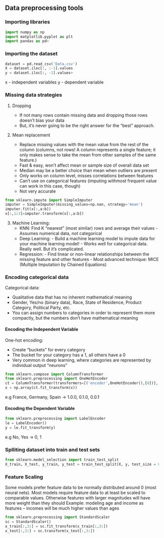 ## Data preprocessing tools

### Importing libraries

```python
import numpy as np
import matplotlib.pyplot as plt
import pandas as pd>
```

### Importing the dataset

```python
dataset = pd.read_csv('Data.csv')
X = dataset.iloc[:, :-1].values
y = dataset.iloc[:, -1].values>
```
x - independent variables
y - dependent variable

### Missing data strategies

1. Dropping
    - If not many rows contain missing data and dropping those rows doesn’t bias your data
    - But, it’s never going to be the right answer for the “best” approach.
    
2. Mean replacement
    - Replace missing values with the mean value from the rest of the column (columns, not rows! 
      A column represents a single feature; it only makes sense to take the mean from other
      samples of the same feature.)
    - Fast & easy, won’t affect mean or sample size of overall data set
    - Median may be a better choice than mean when outliers are present
    - Only works on column level, misses correlations between features
    - Can’t use on categorical features (imputing withmost frequent value can work in this case, though)
    - Not very accurate

```python
from sklearn.impute import SimpleImputer
imputer = SimpleImputer(missing_values=np.nan, strategy='mean')
imputer.fit(x[:,a:b])
x[:,1:3]=imputer.transform(x[:,a:b])
```
 
3. Machine Learning:
    - KNN: Find K “nearest” (most similar) rows and average their values
            - Assumes numerical data, not categorical
    - Deep Learning:
            - Build a machine learning model to impute data for your machine learning model!
            - Works well for categorical data. Really well. But it’s complicated.
    - Regression:
            - Find linear or non-linear relationships between the missing feature and other features
            - Most advanced technique: MICE (Multiple Imputation by Chained Equations)
  
### Encoding categorical data

Categorical data:
- Qualitative data that has no inherent mathematical meaning
- Gender, Yes/no (binary data), Race, State of Residence, Product Category, Political Party, etc.
- You can assign numbers to categories in order to represent them more compactly, but the numbers don’t have mathematical meaning

#### Encoding the Independent Variable

One-hot encoding:
- Create “buckets” for every category
- The bucket for your category has a 1, all others have a 0
- Very common in deep learning, where categories are represented by individual output “neurons”
    
```python 
from sklearn.compose import ColumnTransformer
from sklearn.preprocessing import OneHotEncoder
ct = ColumnTransformer(transformers=[('encoder',OneHotEncoder(),[0])], remainder='passthrough')
x = np.array(ct.fit_transform(x))
```
e.g France, Germany, Spain -> 1.0.0, 0.1.0, 0.0.1  

#### Encoding the Dependent Variable

```python 
from sklearn.preprocessing import LabelEncoder
le = LabelEncoder()
y = le.fit_transform(y)
```
e.g No, Yes -> 0, 1

### Splliting dataset into train and test sets

```python
from sklearn.model_selection import train_test_split
X_train, X_test, y_train, y_test = train_test_split(X, y, test_size = 0.2, random_state = 0)
```

### Feature Scaling

Some models prefer feature data to be normally distributed around 0 (most neural nets). Most models require feature data to at least be scaled to comparable values. Otherwise features with larger magnitudes will have more weight than they should
Example: modeling age and income as features – incomes will be much higher values than ages
 
```python 
from sklearn.preprocessing import StandardScaler
sc = StandardScaler()
x_train[:,3:] = sc.fit_transform(x_train[:,3:])
x_test[:,3:] = sc.transform(x_test[:,3:])
```

